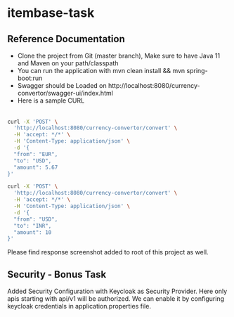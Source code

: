# itembase-task

## Reference Documentation
* Clone the project from Git (master branch), Make sure to have Java 11 and Maven on your path/classpath
* You can run the application with mvn clean install && mvn spring-boot:run
* Swagger should be Loaded on http://localhost:8080/currency-convertor/swagger-ui/index.html
* Here is a sample CURL 

###### 

```bash
curl -X 'POST' \
  'http://localhost:8080/currency-convertor/convert' \
  -H 'accept: */*' \
  -H 'Content-Type: application/json' \
  -d '{
  "from": "EUR",
  "to": "USD",
  "amount": 5.67
}'
```

```bash
curl -X 'POST' \
  'http://localhost:8080/currency-convertor/convert' \
  -H 'accept: */*' \
  -H 'Content-Type: application/json' \
  -d '{
  "from": "USD",
  "to": "INR",
  "amount": 10
}'
```


Please find response screenshot added to root of this project as well.  

## Security - Bonus Task
Added Security Configuration with Keycloak as Security Provider. Here only apis starting with api/v1 will be authorized. We can enable it by configuring keycloak credentials in application.properties file.
